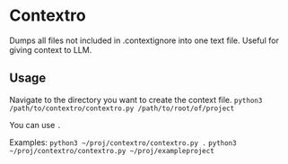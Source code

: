 # Contextro
Dumps all files not included in .contextignore into one text file. Useful for giving context to LLM. 


## Usage

Navigate to the directory you want to create the context file. `python3 /path/to/contextro/contextro.py /path/to/root/of/project`

You can use `.`

Examples:
`python3 ~/proj/contextro/contextro.py .`
`python3 ~/proj/contextro/contextro.py ~/proj/exampleproject`

